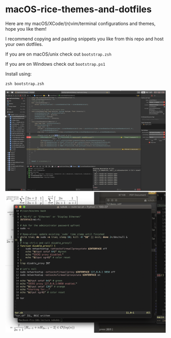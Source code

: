 # macOS-rice-themes-and-dotfiles
Here are my macOS/XCode/(n)vim/terminal configurations and themes, hope you like them!

I recommend copying and pasting snippets you like from this repo and host your own dotfiles.

If you are on macOS/unix check out `bootstrap.zsh`

If you are on Windows check out `bootstrap.ps1`

Install using:
```
zsh bootstrap.zsh
```

![Alt text](xcode/xcodetheme.png?raw=true "XCode Theme")
![Alt text](terminal.app/terminaltheme.png?raw=true "Terminal Theme")

